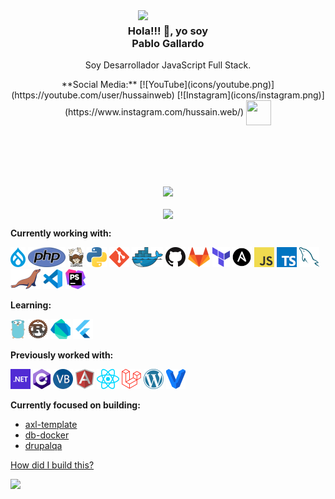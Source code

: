 <img align="right" width="300" src="https://user-images.githubusercontent.com/38090176/176254739-9b06d30d-082c-4325-be19-30acc647b4a3.png" />
<p align="center">
	<h3 align="center">Hola!!! 👋, yo soy </br>Pablo Gallardo </h3>
</p>
<p align="center">Soy Desarrollador JavaScript Full Stack.</p>
<p align="center">
	**Social Media:**
	[![YouTube](icons/youtube.png)](https://youtube.com/user/hussainweb)
	[![Instagram](icons/instagram.png)](https://www.instagram.com/hussain.web/)
	<a href="https://www.twitch.tv/pablogallardodev">
		<img align="center" src="https://cdn.jsdelivr.net/npm/simple-icons@3.0.1/icons/twitch.svg" height="40px" width="40px" />
	</a>
</p>
</br></br></br></br>
<p align="center">
	<img align="center" src="https://github-readme-stats.vercel.app/api?username=pablogallardodev&show_icons=true" /></br></br>
	<img align="center" src="https://github-readme-stats.vercel.app/api/top-langs/?username=pablogallardodev&layout=compact" />
</p>

**Currently working with:**

<a href="https://www.drupal.org/" title="Drupal"><img src="icons/drupal.png" /></a>
<a href="https://www.php.net/" title="PHP"><img src="icons/php.png" /></a>
<a href="https://getcomposer.org/" title="Composer"><img src="icons/composer.png" /></a>
<a href="https://www.python.org/" title="Python"><img src="icons/python.png" /></a>
<a href="https://git-scm.com/" title="Git"><img src="icons/git.png" /></a>
<a href="https://www.docker.com/" title="Docker"><img src="icons/docker.png" /></a>
<a href="https://github.com/" title="GitHub"><img src="icons/github.png" /></a>
<a href="https://gitlab.com/" title="GitLab"><img src="icons/gitlab.png" /></a>
<a href="https://www.terraform.io/" title="Terraform"><img src="icons/terraform.png" /></a>
<a href="https://www.ansible.com/" title="Ansible"><img src="icons/ansible.png" /></a>
<a href="https://en.wikipedia.org/wiki/JavaScript" title="JavaScript"><img src="icons/javascript.png" /></a>
<a href="https://www.typescriptlang.org/" title="TypeScript"><img src="icons/typescript.png" /></a>
<a href="https://www.mysql.com/" title="MySQL"><img src="icons/mysql.png" /></a>
<a href="https://mariadb.org/" title="MariaDB"><img src="icons/mariadb.png" /></a>
<a href="https://code.visualstudio.com/" title="Visual Studio Code"><img src="icons/vscode.png" /></a>
<a href="https://www.jetbrains.com/phpstorm/" title="PHPStorm"><img src="icons/phpstorm.png" /></a>

**Learning:**

<a href="https://golang.org/" title="Golang"><img src="icons/golang.png" /></a>
<a href="https://www.rust-lang.org/" title="Rust"><img src="icons/rust.png" /></a>
<a href="https://dart.dev/" title="Dart"><img src="icons/dartlang.png" /></a>
<a href="https://flutter.dev/" title="Flutter"><img src="icons/flutter.png" /></a>

**Previously worked with:**

<a href="https://dotnet.microsoft.com/" title="dotNet"><img src="icons/dotnet.png" /></a>
<a href="http://csharp.net/" title="C#"><img src="icons/csharp.png" /></a>
<a href="https://docs.microsoft.com/en-us/dotnet/visual-basic/" title="Visual Basic"><img src="icons/vbnet.png" /></a>
<a href="https://angular.io/" title="Angular"><img src="icons/angular.png" /></a>
<a href="https://reactjs.org/" title="React"><img src="icons/react.png" /></a>
<a href="https://laravel.com/" title="Laravel"><img src="icons/laravel.png" /></a>
<a href="https://wordpress.org/" title="WordPress"><img src="icons/wordpress.png" /></a>
<a href="https://www.vagrantup.com/" title="Vagrant"><img src="icons/vagrant.png" /></a>

**Currently focused on building:**

- [axl-template](https://github.com/axelerant/axl-template)
- [db-docker](https://github.com/axelerant/db-docker)
- [drupalqa](https://github.com/hussainweb/drupalqa)

[How did I build this?](https://youtu.be/UqNbBe3lVCI)


![](https://visitor-badge.glitch.me/badge?page_id=pablogallardodev.pablogallardodev)

<!--
[![Anurag's GitHub stats](https://github-readme-stats.vercel.app/api?username=pablogallardodev&show_icons=true)](https://github.com/anuraghazra/github-readme-stats)
[![Top Langs](https://github-readme-stats.vercel.app/api/top-langs/?username=pablogallardodev&layout=compact)](https://github.com/anuraghazra/github-readme-stats)
-->
